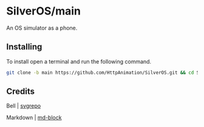 # SilverOS/main
An OS simulator as a phone.

## Installing
To install open a terminal and run the following command.

```bash
git clone -b main https://github.com/HttpAnimation/SilverOS.git && cd SilverOS
```

## Credits
Bell | [svgrepo](https://www.svgrepo.com/svg/52215/bell)

Markdown | [md-block](https://md-block.verou.me/)
